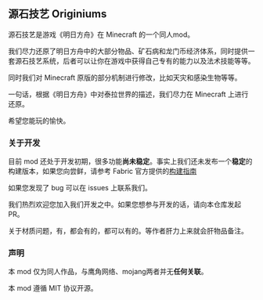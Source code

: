 ## 源石技艺 Originiums

源石技艺是游戏《明日方舟》在 Minecraft 的一个同人mod。

我们尽力还原了明日方舟中的大部分物品、矿石病和龙门币经济体系，同时提供一套源石技艺系统，后者可以让你在游戏中获得自己专有的能力以及法术技能等等。

同时我们对 Minecraft 原版的部分机制进行修改，比如天灾和感染生物等等。

一句话，根据《明日方舟》中对泰拉世界的描述，我们尽力在 Minecraft 上进行还原。

希望您能玩的愉快。

### 关于开发
目前 mod 还处于开发初期，很多功能**尚未稳定**。事实上我们还未发布一个**稳定**的构建版本，如果您向尝鲜，请参考 Fabric 官方提供的[构建指南](https://fabricmc.net/wiki/zh_cn:tutorial:setup)

如果您发现了 bug 可以在 issues 上联系我们。

我们热烈欢迎您加入我们开发之中。如果您想参与开发的话，请向本仓库发起 PR。

关于材质问题，有，都会有的，都可以有的。等作者肝力上来就会肝物品备注。

### 声明
本 mod 仅为同人作品，与鹰角网络、mojang两者并无**任何关联**。

本 mod 遵循 MIT 协议开源。